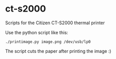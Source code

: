 # ct-s2000
Scripts for the Citizen CT-S2000 thermal printer

Use the python script like this:

    ./printimage.py image.png /dev/usb/lp0
    
The script cuts the paper after printing the image :)
